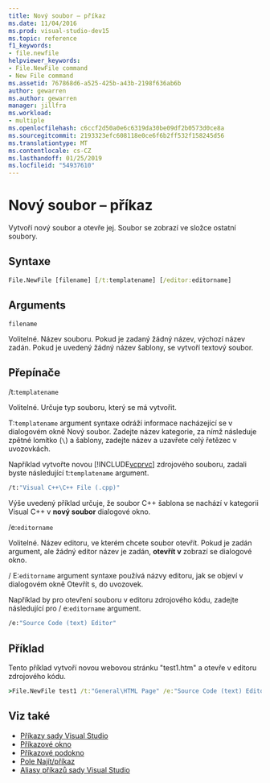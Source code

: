 ```yaml
---
title: Nový soubor – příkaz
ms.date: 11/04/2016
ms.prod: visual-studio-dev15
ms.topic: reference
f1_keywords:
- file.newfile
helpviewer_keywords:
- File.NewFile command
- New File command
ms.assetid: 767868d6-a525-425b-a43b-2198f636ab6b
author: gewarren
ms.author: gewarren
manager: jillfra
ms.workload:
- multiple
ms.openlocfilehash: c6ccf2d50a0e6c6319da30be09df2b0573d0ce8a
ms.sourcegitcommit: 2193323efc608118e0ce6f6b2ff532f158245d56
ms.translationtype: MT
ms.contentlocale: cs-CZ
ms.lasthandoff: 01/25/2019
ms.locfileid: "54937610"
---
```

# <a name="new-file-command"></a>Nový soubor – příkaz
Vytvoří nový soubor a otevře jej. Soubor se zobrazí ve složce ostatní soubory.

## <a name="syntax"></a>Syntaxe

```cmd
File.NewFile [filename] [/t:templatename] [/editor:editorname]
```

## <a name="arguments"></a>Arguments
 `filename`

 Volitelné. Název souboru. Pokud je zadaný žádný název, výchozí název zadán. Pokud je uvedený žádný název šablony, se vytvoří textový soubor.

## <a name="switches"></a>Přepínače
 /t:`templatename`

 Volitelné. Určuje typ souboru, který se má vytvořit.

 T:`templatename` argument syntaxe odráží informace nacházející se v dialogovém okně Nový soubor. Zadejte název kategorie, za nímž následuje zpětné lomítko (`\`) a šablony, zadejte název a uzavřete celý řetězec v uvozovkách.

 Například vytvořte novou [!INCLUDE[vcprvc](../../code-quality/includes/vcprvc_md.md)] zdrojového souboru, zadali byste následující t:`templatename` argument.

```cmd
/t:"Visual C++\C++ File (.cpp)"
```

 Výše uvedený příklad určuje, že soubor C++ šablona se nachází v kategorii Visual C++ v **nový soubor** dialogové okno.

 /e:`editorname`

 Volitelné. Název editoru, ve kterém chcete soubor otevřít. Pokud je zadán argument, ale žádný editor název je zadán, **otevřít v** zobrazí se dialogové okno.

 / E:`editorname` argument syntaxe používá názvy editoru, jak se objeví v dialogovém okně Otevřít s, do uvozovek.

 Například by pro otevření souboru v editoru zdrojového kódu, zadejte následující pro / e:`editorname` argument.

```cmd
/e:"Source Code (text) Editor"
```

## <a name="example"></a>Příklad
 Tento příklad vytvoří novou webovou stránku "test1.htm" a otevře v editoru zdrojového kódu.

```cmd
>File.NewFile test1 /t:"General\HTML Page" /e:"Source Code (text) Editor"
```

## <a name="see-also"></a>Viz také

- [Příkazy sady Visual Studio](../../ide/reference/visual-studio-commands.md)
- [Příkazové okno](../../ide/reference/command-window.md)
- [Příkazové podokno](../../ide/reference/immediate-window.md)
- [Pole Najít/příkaz](../../ide/find-command-box.md)
- [Aliasy příkazů sady Visual Studio](../../ide/reference/visual-studio-command-aliases.md)